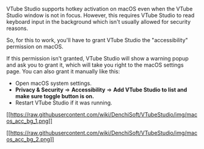 VTube Studio supports hotkey activation on macOS even when the VTube Studio window is not in focus. However, this requires VTube Studio to read keyboard input in the background which isn't usually allowed for security reasons.

So, for this to work, you'll have to grant VTube Studio the "accessibility" permission on macOS.

If this permission isn't granted, VTube Studio will show a warning popup and ask you to grant it, which will take you right to the macOS settings page. You can also grant it manually like this:

* Open macOS system settings.
* **Privacy & Security**  =>  **Accessibility**  => **Add VTube Studio to list and make sure toggle button is on.**
* Restart VTube Studio if it was running.

[[https://raw.githubusercontent.com/wiki/DenchiSoft/VTubeStudio/img/macos_acc_bg_1.png]]

[[https://raw.githubusercontent.com/wiki/DenchiSoft/VTubeStudio/img/macos_acc_bg_2.png]]